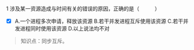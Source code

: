 1
涉及某一资源造成与时间有关的错误的原因，正确的是（　　　）
- [x] A.一个进程多次申请，释放该资源 B.若干并发进程互斥使用该资源 C.若干并发进程同时使用该资源 D.以上说法均不对

> 知识点：同步互斥。

